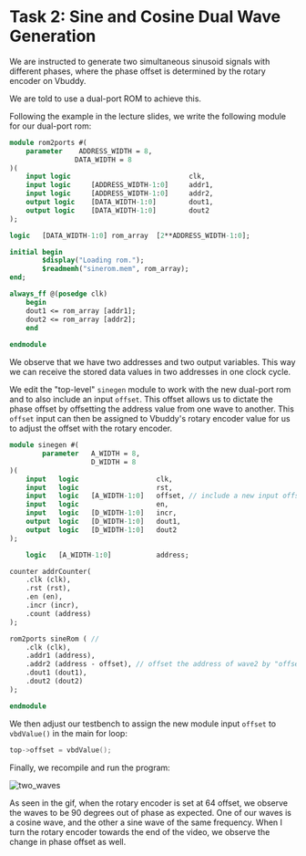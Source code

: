 # Task 2: Sine and Cosine Dual Wave Generation

We are instructed to generate two simultaneous sinusoid signals with different phases, where the phase offset is determined by the rotary encoder on Vbuddy.

We are told to use a dual-port ROM to achieve this.

Following the example in the lecture slides, we write the following module for our dual-port rom:
```SystemVerilog
module rom2ports #(
    parameter    ADDRESS_WIDTH = 8,
                DATA_WIDTH = 8
)(
    input logic                             clk,
    input logic     [ADDRESS_WIDTH-1:0]     addr1,
    input logic     [ADDRESS_WIDTH-1:0]     addr2,
    output logic    [DATA_WIDTH-1:0]        dout1,
    output logic    [DATA_WIDTH-1:0]        dout2
);

logic   [DATA_WIDTH-1:0] rom_array  [2**ADDRESS_WIDTH-1:0];

initial begin
        $display("Loading rom.");
        $readmemh("sinerom.mem", rom_array);
end;

always_ff @(posedge clk)
    begin
    dout1 <= rom_array [addr1];
    dout2 <= rom_array [addr2];
    end
    
endmodule
```

We observe that we have two addresses and two output variables. This way we can receive the stored data values in two addresses in one clock cycle. 

We edit the "top-level" `sinegen` module to work with the new dual-port rom and to also include an input `offset`. This offset allows us to dictate the phase offset by offsetting the address value from one wave to another. This `offset` input can then be assigned to Vbuddy's rotary encoder value for us to adjust the offset with the rotary encoder.

```SystemVerilog
module sinegen #(
        parameter   A_WIDTH = 8,
                    D_WIDTH = 8
)(
    input   logic                   clk,
    input   logic                   rst,
    input   logic   [A_WIDTH-1:0]   offset, // include a new input offset
    input   logic                   en,
    input   logic   [D_WIDTH-1:0]   incr,
    output  logic   [D_WIDTH-1:0]   dout1,
    output  logic   [D_WIDTH-1:0]   dout2
);

    logic   [A_WIDTH-1:0]           address;

counter addrCounter(
    .clk (clk),
    .rst (rst),
    .en (en),
    .incr (incr),
    .count (address)
);

rom2ports sineRom ( // 
    .clk (clk),
    .addr1 (address),
    .addr2 (address - offset), // offset the address of wave2 by "offset"
    .dout1 (dout1),
    .dout2 (dout2)
);

endmodule
```

We then adjust our testbench to assign the new module input `offset` to `vbdValue()` in the main for loop:

```C++
top->offset = vbdValue();
```

Finally, we recompile and run the program:

![two_waves](../images/two_waves.gif)

As seen in the gif, when the rotary encoder is set at 64 offset, we observe the waves to be 90 degrees out of phase as expected. One of our waves is a cosine wave, and the other a sine wave of the same frequency. When I turn the rotary encoder towards the end of the video, we observe the change in phase offset as well.